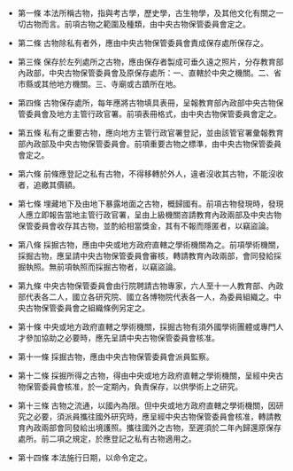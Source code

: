 * 第一條 本法所稱古物，指與考古學，歷史學，古生物學，及其他文化有關之一切古物而言。前項古物之範圍及種類，由中央古物保管委員會定之。

* 第二條 古物除私有者外，應由中央古物保管委員會責成保存處所保存之。

* 第三條 保存於左列處所之古物，應由保存者製成可垂久遠之照片，分存教育部內政部，中央古物保管委員會及原保存處所：一、直轄於中央之機關。二、省市縣或其他地方機關。三、寺廟或古蹟所在地。

* 第四條 古物保存處所，每年應將古物填具表冊，呈報教育部內政部中央古物保管委員會及地方主管行政官署。前項表冊格式，由中央古物保管委員會定之。

* 第五條 私有之重要古物，應向地方主管行政官署登記，並由該管官署彙報教育部內政部及中央古物保管委員會。前項重要古物之標準，由中央古物保管委員會定之。

* 第六條 前條應登記之私有古物，不得移轉於外人，違者沒收其古物，不能沒收者，追繳其價額。

* 第七條 埋藏地下及由地下暴露地面之古物，概歸國有。前項古物發現時，發現人應立即報告當地主管行政官署，呈由上級機關咨請教育內政兩部及中央古物保管委員會收存其古物，並酌給相當獎金，其有不報而隱匿者，以竊盜論。

* 第八條 採掘古物，應由中央或地方政府直轄之學術機關為之。前項學術機關，採掘古物，應呈請中央古物保管委員會審核，轉請教育內政兩部，會同發給採掘執照。無前項執照而採掘古物者，以竊盜論。

* 第九條 中央古物保管委員會由行院聘請古物專家，六人至十一人教育部、內政部代表各二人，國立各研究院、國立各博物院代表各一人，為委員組織之。中央古物保管委員會之組織條例另定之。

* 第十條 中央或地方政府直轄之學術機關，採掘古物有須外國學術團體或專門人才參加協助之必要時，應先呈請中央古物保管委員會核准。

* 第十一條 採掘古物，應由中央古物保管委員會派員監察。

* 第十二條 採掘所得之古物，得由中央或地方政府直轄之學術機關，呈經中央古物保管委員會核准，於一定期內，負責保存，以供學術上之研究。

* 第十三條 古物之流通，以國內為限。但中央或地方政府直轄之學術機關，因研究之必要，須派員攜往國外研究時，應呈經中央古物保管委員會核准，轉請教育內政兩部會同發給出境護照。攜往國外之古物，至遲須於二年內歸還原保存處所。前二項之規定，於應登記之私有古物適用之。

* 第十四條 本法施行日期，以命令定之。

